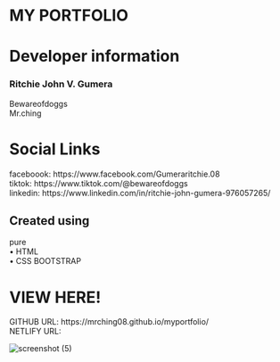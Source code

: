 <h1>MY PORTFOLIO</h1>

<h1>Developer information</h1>
<h3>Ritchie John V. Gumera</h3>
Bewareofdoggs<br>
Mr.ching

<h1>Social Links</h1>
faceboook:  https://www.facebook.com/Gumeraritchie.08<br>
tiktok:  https://www.tiktok.com/@bewareofdoggs <br>
linkedin:  https://www.linkedin.com/in/ritchie-john-gumera-976057265/

<h2>Created using</h2>
pure<br>
 • HTML<br>
 • CSS BOOTSTRAP 

<h1>VIEW HERE!</h1>
GITHUB URL: https://mrching08.github.io/myportfolio/<br>
NETLIFY URL: 

![screenshot (5)](https://github.com/Mrching08/porfolio/assets/112615845/1a66e517-6e85-478a-9d4b-ed06fd10a1ce)



